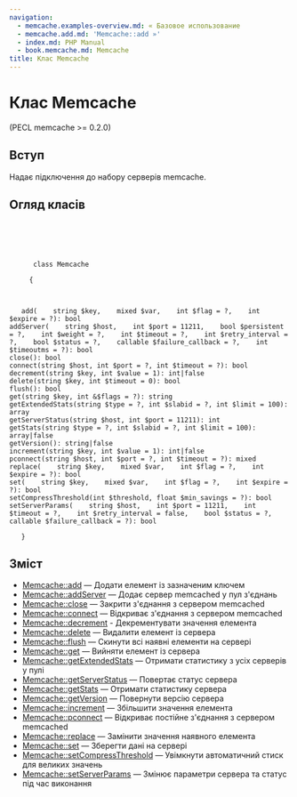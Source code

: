 ```yaml
---
navigation:
  - memcache.examples-overview.md: « Базовое использование
  - memcache.add.md: 'Memcache::add »'
  - index.md: PHP Manual
  - book.memcache.md: Memcache
title: Клас Memcache
---
```

# Клас Memcache

(PECL memcache >= 0.2.0)

## Вступ

Надає підключення до набору серверів memcache.

## Огляд класів

```classsynopsis



    
     
      class Memcache
     
     {


    
   add(    string $key,    mixed $var,    int $flag = ?,    int $expire = ?): bool
addServer(    string $host,    int $port = 11211,    bool $persistent = ?,    int $weight = ?,    int $timeout = ?,    int $retry_interval = ?,    bool $status = ?,    callable $failure_callback = ?,    int $timeoutms = ?): bool
close(): bool
connect(string $host, int $port = ?, int $timeout = ?): bool
decrement(string $key, int $value = 1): int|false
delete(string $key, int $timeout = 0): bool
flush(): bool
get(string $key, int &$flags = ?): string
getExtendedStats(string $type = ?, int $slabid = ?, int $limit = 100): array
getServerStatus(string $host, int $port = 11211): int
getStats(string $type = ?, int $slabid = ?, int $limit = 100): array|false
getVersion(): string|false
increment(string $key, int $value = 1): int|false
pconnect(string $host, int $port = ?, int $timeout = ?): mixed
replace(    string $key,    mixed $var,    int $flag = ?,    int $expire = ?): bool
set(    string $key,    mixed $var,    int $flag = ?,    int $expire = ?): bool
setCompressThreshold(int $threshold, float $min_savings = ?): bool
setServerParams(    string $host,    int $port = 11211,    int $timeout = ?,    int $retry_interval = false,    bool $status = ?,    callable $failure_callback = ?): bool

   }
```

## Зміст

-   [Memcache::add](memcache.add.md) — Додати елемент із зазначеним ключем
-   [Memcache::addServer](memcache.addserver.md) — Додає сервер memcached у пул з'єднань
-   [Memcache::close](memcache.close.md) — Закрити з'єднання з сервером memcached
-   [Memcache::connect](memcache.connect.md) — Відкриває з'єднання з сервером memcached
-   [Memcache::decrement](memcache.decrement.md) - Декрементувати значення елемента
-   [Memcache::delete](memcache.delete.md) — Видалити елемент із сервера
-   [Memcache::flush](memcache.flush.md) — Скинути всі наявні елементи на сервері
-   [Memcache::get](memcache.get.md) — Вийняти елемент із сервера
-   [Memcache::getExtendedStats](memcache.getextendedstats.md) — Отримати статистику з усіх серверів у пулі
-   [Memcache::getServerStatus](memcache.getserverstatus.md) — Повертає статус сервера
-   [Memcache::getStats](memcache.getstats.md) — Отримати статистику сервера
-   [Memcache::getVersion](memcache.getversion.md) — Повернути версію сервера
-   [Memcache::increment](memcache.increment.md) — Збільшити значення елемента
-   [Memcache::pconnect](memcache.pconnect.md) — Відкриває постійне з'єднання з сервером memcached
-   [Memcache::replace](memcache.replace.md) — Замінити значення наявного елемента
-   [Memcache::set](memcache.set.md) — Зберегти дані на сервері
-   [Memcache::setCompressThreshold](memcache.setcompressthreshold.md) — Увімкнути автоматичний стиск для великих значень
-   [Memcache::setServerParams](memcache.setserverparams.md) — Змінює параметри сервера та статус під час виконання
